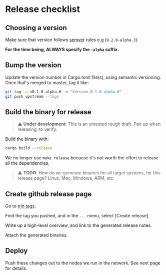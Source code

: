 # Release checklist

## Choosing a version

Make sure that version follows [semver](https://semver.org/) rules e.g (`0.2.0-alpha.3`).

**For the time being, ALWAYS specify the `-alpha` suffix.**

## Bump the version

Update the version number in Cargo.toml file(s), using semantic versioning.
Once that's merged to master, tag it like:

```sh
git tag -a v0.1.0-alpha.6 -m "Version 0.1.0-alpha.6"
git push upstream --tags
```

## Build the binary for release

> ⚠️  **Under development**: This is an untested rough draft. Pair up when
> releasing, to verify.

Build the binary with:

```sh
cargo build --release
```

We no longer use `make release` because it's not worth the effort to release all the dependencies.

> ⚠️  **TODO**: How do we generate binaries for all target systems, for this
> release page? Linux, Mac, Windows, ARM, etc

## Create github release page

Go to [trin tags](https://github.com/ethereum/trin/tags).

Find the tag you pushed, and in the `...` menu, select [Create release]

Write up a high-level overview, and link to the generated release notes.

Attach the generated binaries.

## Deploy

Push these changes out to the nodes we run in the network. See next page for details.
